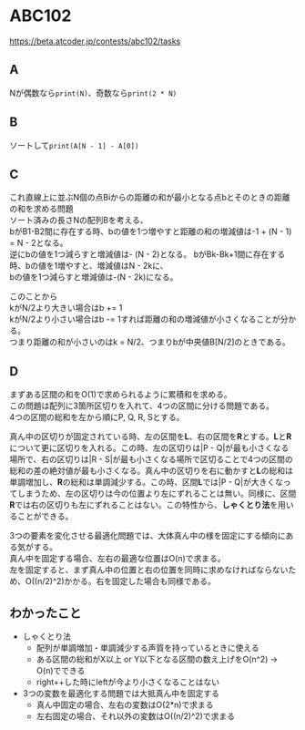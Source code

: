 # ABC102  
https://beta.atcoder.jp/contests/abc102/tasks

## A
Nが偶数なら`print(N)`、奇数なら`print(2 * N)`

## B
ソートして`print(A[N - 1] - A[0])`

## C
これ直線上に並ぶN個の点Biからの距離の和が最小となる点bとそのときの距離の和を求める問題  
ソート済みの長さNの配列Bを考える、  
bがB1-B2間に存在する時、bの値を1つ増やすと距離の和の増減値は-1 + (N - 1) = N - 2となる。  
逆にbの値を1つ減らすと増減値は- (N - 2)となる。
bがBk-Bk+1間に存在する時、bの値を1増やすと、増減値はN - 2kに、  
bの値を1つ減らすと増減値は-(N - 2k)になる。  

このことから  
kがN/2より大きい場合はb += 1  
kがN/2より小さい場合はb -= 1すれば距離の和の増減値が小さくなることが分かる。  
つまり距離の和が小さいのはk = N/2、つまりbが中央値B[N/2]のときである。

## D
まずある区間の和をO(1)で求められるように累積和を求める。  
この問題は配列に3箇所区切りを入れて、4つの区間に分ける問題である。  
4つの区間の総和を左から順にP, Q, R, Sとする。  

真ん中の区切りが固定されている時、左の区間を**L**、右の区間を**R**とする。**L**と**R**について更に区切りを入れる。この時、左の区切りは|P - Q|が最も小さくなる場所で、右の区切りは|R - S|が最も小さくなる場所で区切ることで4つの区間の総和の差の絶対値が最も小さくなる。真ん中の区切りを右に動かすと**L**の総和は単調増加し、**R**の総和は単調減少する。この時、区間**L**では|P - Q|が大きくなってしまうため、左の区切りは今の位置より左にずれることは無い。同様に、区間**R**では右の区切りも左にずれることはない。この特性から、**しゃくとり法**を用いることができる。

3つの要素を変化させる最適化問題では、大体真ん中の様を固定にする傾向にある気がする。  
真ん中を固定する場合、左右の最適な位置はO(n)で求まる。  
左を固定すると、まず真ん中の位置と右の位置を同時に求めなければならないため、O((n/2)^2)かかる。右を固定した場合も同様である。

## わかったこと  

- しゃくとり法  
	- 配列が単調増加・単調減少する声質を持っているときに使える  
	- ある区間の総和がX以上 or Y以下となる区間の数え上げをO(n^2) -> O(n)でできる
	- right++した時にleftが今より小さくなることはない  
- 3つの変数を最適化する問題では大抵真ん中を固定する  
	- 真ん中固定の場合、左右の変数はO(2*n)で求まる
	- 左右固定の場合、それ以外の変数はO((n/2)^2)で求まる

